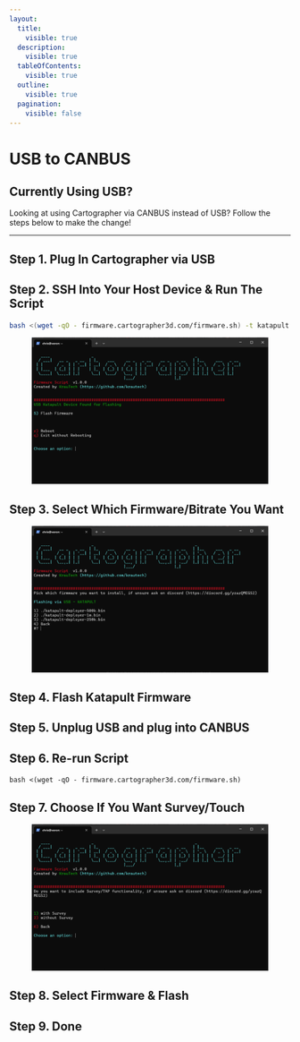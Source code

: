 ```yaml
---
layout:
  title:
    visible: true
  description:
    visible: true
  tableOfContents:
    visible: true
  outline:
    visible: true
  pagination:
    visible: false
---
```


# USB to CANBUS

## Currently Using USB?

Looking at using Cartographer via CANBUS instead of USB? Follow the steps below to make the change!

***

## Step 1. Plug In Cartographer via USB

## Step 2.  SSH Into Your Host Device & Run The Script

```bash
bash <(wget -qO - firmware.cartographer3d.com/firmware.sh) -t katapult -s canbus
```

<figure><img src="../../../.gitbook/assets/image (73).png" alt=""><figcaption></figcaption></figure>

## Step 3. Select Which Firmware/Bitrate You Want

<figure><img src="../../../.gitbook/assets/image (75).png" alt=""><figcaption></figcaption></figure>

## Step 4. Flash Katapult Firmware

## Step 5. Unplug USB and plug into CANBUS

## Step 6. Re-run Script

```
bash <(wget -qO - firmware.cartographer3d.com/firmware.sh)
```

## Step 7. Choose If You Want Survey/Touch

<figure><img src="../../../.gitbook/assets/image (74).png" alt=""><figcaption></figcaption></figure>

## Step 8. Select Firmware & Flash

## Step 9. Done
